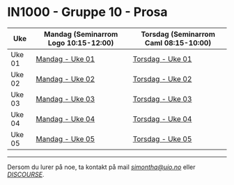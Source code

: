# IN1000 - Gruppe 10 - Prosa

| Uke    | Mandag (Seminarrom Logo 10:15-12:00) | Torsdag (Seminarrom Caml 08:15-10:00) |
| ------ | ------------------------------------ | ------------------------------------- |
| Uke 01 | [Mandag - Uke 01](./uke-01/mandag/)  | [Torsdag - Uke 01](./uke-01/torsdag/) |
| Uke 02 | [Mandag - Uke 02](./uke-02/mandag/)  | [Torsdag - Uke 02](./uke-02/torsdag/) |
| Uke 03 | [Mandag - Uke 03](./uke-03/mandag/)  | [Torsdag - Uke 03](./uke-03/torsdag/) |
| Uke 04 | [Mandag - Uke 04](./uke-04/mandag/)  | [Torsdag - Uke 04](./uke-04/torsdag/) |
| Uke 05 | [Mandag - Uke 05](./uke-05/mandag/)  | [Torsdag - Uke 05](./uke-05/torsdag/) |

---

Dersom du lurer på noe, ta kontakt på mail *simontha@uio.no* eller _[DISCOURSE](https://discourse.uio.no/c/in1000-25h/671)_.
